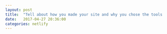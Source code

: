 ```yaml
---
layout: post
title:  "Tell about how you made your site and why you chose the tools you did. Explain a challenge."
date:   2017-04-27 20:36:00
categories: netlify
---
```

